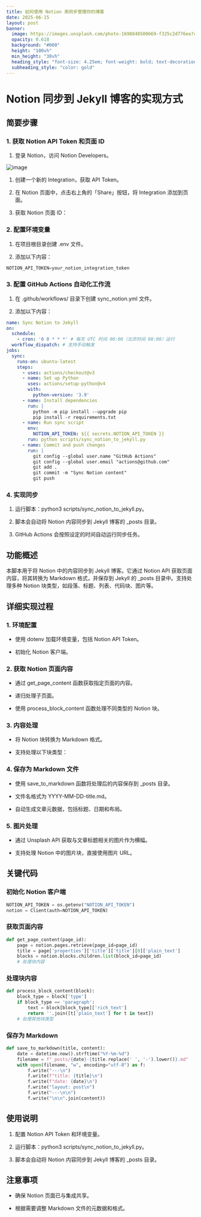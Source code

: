 ```yaml
---
title: 如何使用 Notion 来同步管理你的博客
date: 2025-06-15
layout: post
banner:
  image: https://images.unsplash.com/photo-1698848500669-f325c2d776ea?crop=entropy&cs=tinysrgb&fit=max&fm=jpg&ixid=M3w2OTIwMzJ8MHwxfHJhbmRvbXx8fHx8fHx8fDE3NDk5OTEyMjN8&ixlib=rb-4.1.0&q=80&w=1080
  opacity: 0.618
  background: "#000"
  height: "100vh"
  min_height: "38vh"
  heading_style: "font-size: 4.25em; font-weight: bold; text-decoration: underline"
  subheading_style: "color: gold"
---
```


# Notion 同步到 Jekyll 博客的实现方式

## 简要步骤

### 1. 获取 Notion API Token 和页面 ID

1. 登录 Notion，访问 Notion Developers。

![image](https://prod-files-secure.s3.us-west-2.amazonaws.com/a7a0cc5a-89b9-4cda-8686-1fba0ca52f40/d19c1afe-dea5-4312-9333-786b0ba83054/image.png?X-Amz-Algorithm=AWS4-HMAC-SHA256&X-Amz-Content-Sha256=UNSIGNED-PAYLOAD&X-Amz-Credential=ASIAZI2LB466SM6WWJA4%2F20250615%2Fus-west-2%2Fs3%2Faws4_request&X-Amz-Date=20250615T124023Z&X-Amz-Expires=3600&X-Amz-Security-Token=IQoJb3JpZ2luX2VjEFkaCXVzLXdlc3QtMiJHMEUCIG2mJicJoiKq7aFl%2FxWeKYXTsMH5exI8nM0%2BZWUAEnh5AiEAnac0XModwBKa7jRASy%2B%2FRAPHhpKCstEaMOH5nsV7yFIq%2FwMIQhAAGgw2Mzc0MjMxODM4MDUiDBnhm5pCimedqn11mircAwxETtZfY1FsJXrcZanmEC5z%2FA5x6Hy6FgKgkMKu542yna%2Foh%2BQ5cKKaFjzPS8OqMrMScLYTsA9osMYYoXBvTAvFqki%2Fwm26bkrcTKNoRxSgwtmzLf4uOrCrZZeKL9Jw6Rx97fmX6rGDB%2FtjuyOzOUvTCGloCteEFIv51Q%2Bqk%2Bih9H8U8onMyjwc%2B3FcnXTTY1HpezkPdZD07wnhBgcsoyl0f2gFMlofE%2BqT5zYae2%2F%2FchcYKWIHvs1cHxNdNC0hRD1SwcpKum%2FjwyQ6ViUK0L8GMoOfd3xdjoCTvOke%2Br%2BIAXvww6NoG5VxQuT5TH7i3Oh950pNDUieCp4IJhmiS8uBX6YbG6jsUQNoAHcbczcgR1XTXyVsvZFVzhqk0u7FrBJmWg5gS4u3BlYTIYuVVpdJdPRsKwYNR9%2FyTPvXxQjelUZpl%2BBJ%2F2rluia4cZMGjov8cMk14DMMiNPHNSds%2B1WEnqMlSjVH%2FGPEM8%2B8r0L1riz6UmpnyDpnK4FFkS4l2VLk5FnTt7jMjHzzanonr0gaWqnYAeKTxL9czBk009qDv57Y%2FDw7ELt4e8ONvhoef1QP3SxPrpzdMYWQwJx%2B%2B7o1bbG0JAmj%2FggxQ8RCz%2BvuMY13brWN9DI8pGU2MNiQusIGOqUBFY6cEk6zzDC12QqTamir8%2BKigR5EBxEyONnUSrGxDkMcyrgsGWlnhV%2FQvo5uysjd4AeTUpaMCG5%2FGTNQzLbVAmDTeBo5rFmuNVLf7KQzIl6Mjz2WuI7XhtF40L%2BUu%2BJ4IDRAzsxLjIW7n6r385A7SswyPTXOkR5w7zlasKYfsFE65z%2BxrbZZPdqbC%2Fp0smiI1z%2Fdc4WB0DRrfpu9fRISxSO7lgwj&X-Amz-Signature=eb8da0a80862c1428926d725bb50cfb35e554b2232468a32537c62703cbb18c8&X-Amz-SignedHeaders=host&x-amz-checksum-mode=ENABLED&x-id=GetObject)

1. 创建一个新的 Integration，获取 API Token。

1. 在 Notion 页面中，点击右上角的「Share」按钮，将 Integration 添加到页面。

1. 获取 Notion 页面 ID：


### 2. 配置环境变量

1. 在项目根目录创建 .env 文件。

1. 添加以下内容：

```javascript
NOTION_API_TOKEN=your_notion_integration_token
```

### 3. 配置 GitHub Actions 自动化工作流

1. 在 .github/workflows/ 目录下创建 sync_notion.yml 文件。

1. 添加以下内容：

```yaml
name: Sync Notion to Jekyll
on:
  schedule:
    - cron: '0 0 * * *' # 每天 UTC 时间 00:00（北京时间 08:00）运行
  workflow_dispatch: # 支持手动触发
jobs:
  sync:
    runs-on: ubuntu-latest
    steps:
      - uses: actions/checkout@v3
      - name: Set up Python
        uses: actions/setup-python@v4
        with:
          python-version: '3.9'
      - name: Install dependencies
        run: |
          python -m pip install --upgrade pip
          pip install -r requirements.txt
      - name: Run sync script
        env:
          NOTION_API_TOKEN: ${{ secrets.NOTION_API_TOKEN }}
        run: python scripts/sync_notion_to_jekyll.py
      - name: Commit and push changes
        run: |
          git config --global user.name "GitHub Actions"
          git config --global user.email "actions@github.com"
          git add .
          git commit -m "Sync Notion content"
          git push
```

### 4. 实现同步

1. 运行脚本：python3 scripts/sync_notion_to_jekyll.py。

1. 脚本会自动将 Notion 内容同步到 Jekyll 博客的 _posts 目录。

1. GitHub Actions 会按照设定的时间自动运行同步任务。

## 功能概述

本脚本用于将 Notion 中的内容同步到 Jekyll 博客。它通过 Notion API 获取页面内容，将其转换为 Markdown 格式，并保存到 Jekyll 的 _posts 目录中。支持处理多种 Notion 块类型，如段落、标题、列表、代码块、图片等。

## 详细实现过程

### 1. 环境配置

- 使用 dotenv 加载环境变量，包括 Notion API Token。

- 初始化 Notion 客户端。

### 2. 获取 Notion 页面内容

- 通过 get_page_content 函数获取指定页面的内容。

- 递归处理子页面。

- 使用 process_block_content 函数处理不同类型的 Notion 块。

### 3. 内容处理

- 将 Notion 块转换为 Markdown 格式。

- 支持处理以下块类型：


### 4. 保存为 Markdown 文件

- 使用 save_to_markdown 函数将处理后的内容保存到 _posts 目录。

- 文件名格式为 YYYY-MM-DD-title.md。

- 自动生成文章元数据，包括标题、日期和布局。

### 5. 图片处理

- 通过 Unsplash API 获取与文章标题相关的图片作为横幅。

- 支持处理 Notion 中的图片块，直接使用图片 URL。

## 关键代码

### 初始化 Notion 客户端

```python
NOTION_API_TOKEN = os.getenv("NOTION_API_TOKEN")
notion = Client(auth=NOTION_API_TOKEN)
```

### 获取页面内容

```python
def get_page_content(page_id):
    page = notion.pages.retrieve(page_id=page_id)
    title = page['properties']['title']['title'][0]['plain_text']
    blocks = notion.blocks.children.list(block_id=page_id)
    # 处理块内容
```

### 处理块内容

```python
def process_block_content(block):
    block_type = block['type']
    if block_type == 'paragraph':
        text = block[block_type]['rich_text']
        return ''.join([t['plain_text'] for t in text])
    # 处理其他块类型
```

### 保存为 Markdown

```python
def save_to_markdown(title, content):
    date = datetime.now().strftime("%Y-%m-%d")
    filename = f"_posts/{date}-{title.replace(' ', '-').lower()}.md"
    with open(filename, "w", encoding="utf-8") as f:
        f.write("---\n")
        f.write(f"title: {title}\n")
        f.write(f"date: {date}\n")
        f.write("layout: post\n")
        f.write("---\n\n")
        f.write("\n\n".join(content))
```

## 使用说明

1. 配置 Notion API Token 和环境变量。

1. 运行脚本：python3 scripts/sync_notion_to_jekyll.py。

1. 脚本会自动将 Notion 内容同步到 Jekyll 博客的 _posts 目录。

## 注意事项

- 确保 Notion 页面已与集成共享。

- 根据需要调整 Markdown 文件的元数据和格式。